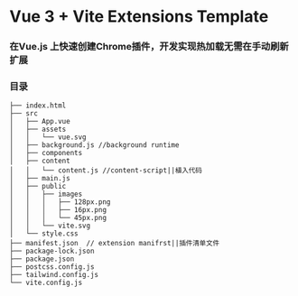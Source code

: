 # Vue 3 + Vite  Extensions Template

### 在Vue.js 上快速创建Chrome插件，开发实现热加载无需在手动刷新扩展

### 目录

```
├── index.html
├── src
│   ├── App.vue 
│   ├── assets
│   │   └── vue.svg
│   ├── background.js //background runtime
│   ├── components
│   ├── content
│   │   └── content.js //content-script||植入代码
│   ├── main.js
│   ├── public
│   │   ├── images
│   │   │   ├── 128px.png
│   │   │   ├── 16px.png
│   │   │   └── 45px.png
│   │   └── vite.svg
│   └── style.css
├── manifest.json  // extension manifrst||插件清单文件
├── package-lock.json
├── package.json
├── postcss.config.js
├── tailwind.config.js
└── vite.config.js

```
